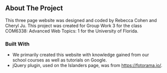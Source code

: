 <!-- ABOUT THE PROJECT -->
## About The Project
This three page website was designed and coded by Rebecca Cohen and Cheryl Ju. This project was created for Group Work 3 for the class COM6338: Advanced Web Topics: 1 for the University of Florida.


<!-- Coding Used -->
### Built With
* We primarily created this website with knowledge gained from our school courses as well as tutorials on Google.
* jQuery plugin, used on the Islanders page, was from https://fotorama.io/.
